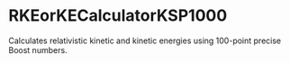# RKEorKECalculatorKSP1000
Calculates relativistic kinetic and kinetic energies using 100-point precise Boost numbers.
